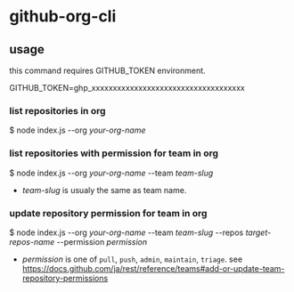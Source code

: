 # github-org-cli

## usage
this command requires GITHUB_TOKEN environment.

GITHUB_TOKEN=ghp_xxxxxxxxxxxxxxxxxxxxxxxxxxxxxxxxxxxx

### list repositories in org
$ node index.js --org *your-org-name*

### list repositories with permission for team in org
$ node index.js --org *your-org-name* --team *team-slug*

- *team-slug* is usualy the same as team name.

### update repository permission for team in org
$ node index.js --org *your-org-name* --team *team-slug* --repos *target-repos-name* --permission *permission*

- *permission* is one of `pull`, `push`, `admin`, `maintain`, `triage`. see https://docs.github.com/ja/rest/reference/teams#add-or-update-team-repository-permissions
